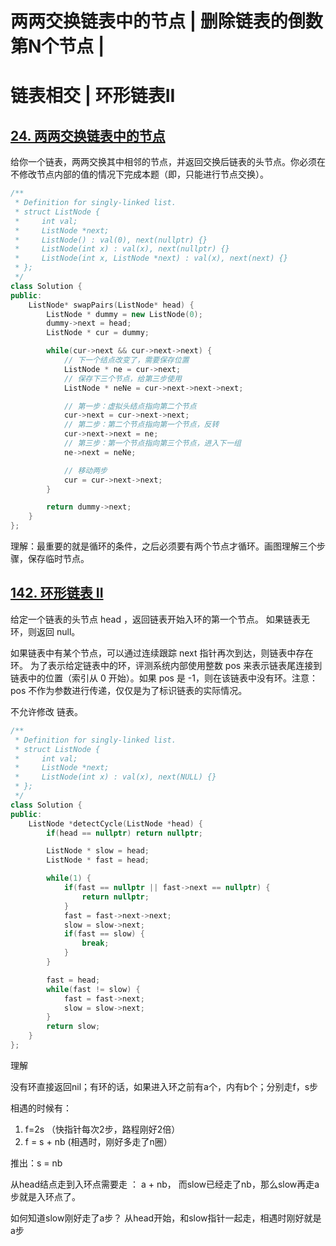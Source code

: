 # 两两交换链表中的节点  | 删除链表的倒数第N个节点  |

# 链表相交  | 环形链表II  



## [24. 两两交换链表中的节点](https://leetcode.cn/problems/swap-nodes-in-pairs/)

给你一个链表，两两交换其中相邻的节点，并返回交换后链表的头节点。你必须在不修改节点内部的值的情况下完成本题（即，只能进行节点交换）。

```cpp
/**
 * Definition for singly-linked list.
 * struct ListNode {
 *     int val;
 *     ListNode *next;
 *     ListNode() : val(0), next(nullptr) {}
 *     ListNode(int x) : val(x), next(nullptr) {}
 *     ListNode(int x, ListNode *next) : val(x), next(next) {}
 * };
 */
class Solution {
public:
    ListNode* swapPairs(ListNode* head) {
        ListNode * dummy = new ListNode(0);
        dummy->next = head;
        ListNode * cur = dummy;

        while(cur->next && cur->next->next) {
            // 下一个结点改变了，需要保存位置
            ListNode * ne = cur->next;
            // 保存下三个节点，给第三步使用
            ListNode * neNe = cur->next->next->next;

            // 第一步：虚拟头结点指向第二个节点
            cur->next = cur->next->next;
            // 第二步：第二个节点指向第一个节点，反转
            cur->next->next = ne;
            // 第三步：第一个节点指向第三个节点，进入下一组
            ne->next = neNe;

            // 移动两步
            cur = cur->next->next;
        }

        return dummy->next;
    }
};
```

理解：最重要的就是循环的条件，之后必须要有两个节点才循环。画图理解三个步骤，保存临时节点。

## [142. 环形链表 II](https://leetcode.cn/problems/linked-list-cycle-ii/)

给定一个链表的头节点  head ，返回链表开始入环的第一个节点。 如果链表无环，则返回 null。

如果链表中有某个节点，可以通过连续跟踪 next 指针再次到达，则链表中存在环。 为了表示给定链表中的环，评测系统内部使用整数 pos 来表示链表尾连接到链表中的位置（索引从 0 开始）。如果 pos 是 -1，则在该链表中没有环。注意：pos 不作为参数进行传递，仅仅是为了标识链表的实际情况。

不允许修改 链表。

```cpp
/**
 * Definition for singly-linked list.
 * struct ListNode {
 *     int val;
 *     ListNode *next;
 *     ListNode(int x) : val(x), next(NULL) {}
 * };
 */
class Solution {
public:
    ListNode *detectCycle(ListNode *head) {
        if(head == nullptr) return nullptr;

        ListNode * slow = head;
        ListNode * fast = head;

        while(1) {
            if(fast == nullptr || fast->next == nullptr) {
                return nullptr;
            }
            fast = fast->next->next;
            slow = slow->next;
            if(fast == slow) {
                break;
            }
        }

        fast = head;
        while(fast != slow) {
            fast = fast->next;
            slow = slow->next;
        }
        return slow;
    }
};
```

理解

没有环直接返回nil；有环的话，如果进入环之前有a个，内有b个；分别走f，s步

相遇的时候有：

1. f=2s （快指针每次2步，路程刚好2倍）
2. f = s + nb (相遇时，刚好多走了n圈）

推出：s = nb

从head结点走到入环点需要走 ： a + nb， 而slow已经走了nb，那么slow再走a步就是入环点了。

如何知道slow刚好走了a步？ 从head开始，和slow指针一起走，相遇时刚好就是a步